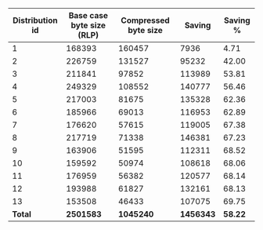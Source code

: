 | Distribution id | Base case byte size (RLP) | Compressed byte size | Saving | Saving % |
| -------- | -------- | -------- | -------- | -------- |
| 1 | 168393 | 160457 | 7936 | 4.71 |
| 2 | 226759 | 131527 | 95232 | 42.00 |
| 3 | 211841 | 97852 | 113989 | 53.81 |
| 4 | 249329 | 108552 | 140777 | 56.46 |
| 5 | 217003 | 81675 | 135328 | 62.36 |
| 6 | 185966 | 69013 | 116953 | 62.89 |
| 7 | 176620 | 57615 | 119005 | 67.38 |
| 8 | 217719 | 71338 | 146381 | 67.23 |
| 9 | 163906 | 51595 | 112311 | 68.52 |
| 10 | 159592 | 50974 | 108618 | 68.06 |
| 11 | 176959 | 56382 | 120577 | 68.14 |
| 12 | 193988 | 61827 | 132161 | 68.13 |
| 13 | 153508 | 46433 | 107075 | 69.75 |
| **Total** | **2501583** | **1045240** | **1456343** | **58.22** |